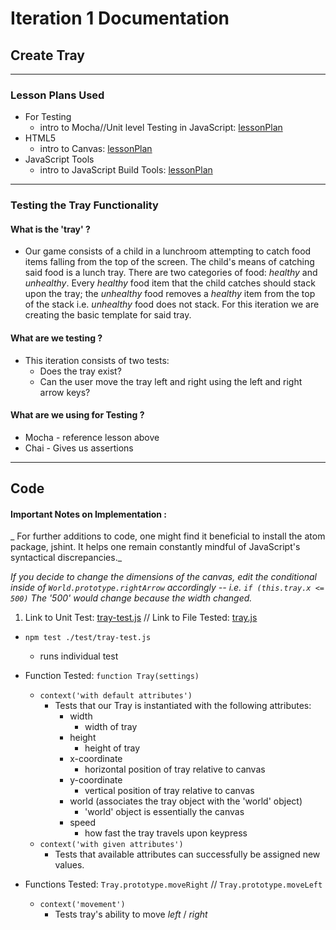 # Iteration 1 Documentation
## Create Tray

----
### Lesson Plans Used
  * For Testing
    * intro to Mocha//Unit level Testing in JavaScript: [lessonPlan](https://github.com/turingschool-examples/gametime-testing-journey/)
  * HTML5
    * intro to Canvas: [lessonPlan](https://github.com/mdn/advanced-js-fundamentals-ck/blob/gh-pages/tutorials/03-object-oriented-javascript/03-canvas-and-object-oriented-javascript.md)
  * JavaScript Tools
    * intro to JavaScript Build Tools: [lessonPlan](https://github.com/turingschool/lesson_plans/blob/master/ruby_04-apis_and_scalability/javascript-build-tools.markdown)
-----
### Testing the Tray Functionality

#### What is the 'tray' ?
* Our game consists of a child in a lunchroom attempting to catch food items falling from the top of the screen.  The child's means of catching said food is a lunch tray.  There are two categories of food: _healthy_ and _unhealthy_.  Every _healthy_ food item that the child catches should stack upon the tray; the _unhealthy_ food removes a _healthy_ item from the top of the stack i.e. _unhealthy_ food does not stack.  For this iteration we are creating the basic template for said tray.

#### What are we testing ?
* This iteration consists of two tests:
  * Does the tray exist?
  * Can the user move the tray left and right using the left and right arrow keys?

#### What are we using for Testing ?
* Mocha - reference lesson above
* Chai - Gives us assertions

----
## Code
#### Important Notes on Implementation :
_ For further additions to code, one might find it beneficial to install the atom package, jshint. It helps one remain constantly mindful of JavaScript's syntactical discrepancies._

_If you decide to change the dimensions of the canvas, edit the conditional inside of ` World.prototype.rightArrow ` accordingly -- i.e.  `if (this.tray.x <= 500)` The '500' would change because the width changed._

1. Link to Unit Test: [tray-test.js](https://github.com/chompasina/gametime/blob/master/test/tray-test.js) // Link to File Tested: [tray.js](https://github.com/chompasina/gametime/blob/master/lib/tray.js)

  * `npm test ./test/tray-test.js`
    * runs individual test

  * Function Tested: `function Tray(settings)`
    * `context('with default attributes')`
      * Tests that our Tray is instantiated with the following attributes:
        * width
          * width of tray
        * height
          * height of tray
        * x-coordinate
          * horizontal position of tray relative to canvas
        * y-coordinate
          * vertical position of tray relative to canvas
        * world (associates the tray object with the 'world' object)
          * 'world' object is essentially the canvas
        * speed
          * how fast the tray travels upon keypress
    * `context('with given attributes')`
      * Tests that available attributes can successfully be assigned new values.

  * Functions Tested: `Tray.prototype.moveRight` // `Tray.prototype.moveLeft`
    * `context('movement')`
      * Tests tray's ability to move _left_ / _right_
